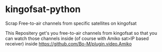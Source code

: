 # kingofsat-python
Scrap Free-to-air channels from specific satellites on kingofsat


This Repositery get's you free-to-air channels from kingofsat so that you can watch those channels inside (of course with Amiko sat>IP based receiver) inside https://github.com/Bo-M/plugin.video.Amiko